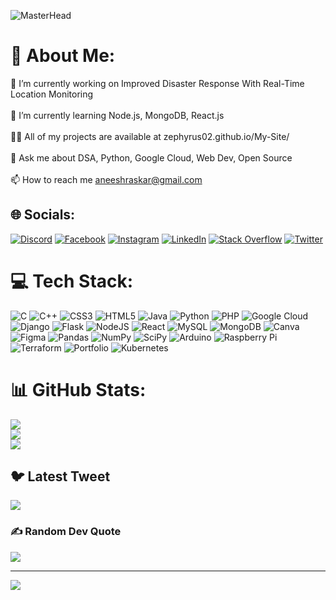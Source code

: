 ![MasterHead](https://pbs.twimg.com/profile_banners/1591167438422302720/1668359857/1080x360)

# 💫 About Me:
🔭 I’m currently working on Improved Disaster Response With Real-Time Location Monitoring<br><br>🌱 I’m currently learning Node.js, MongoDB, React.js<br><br>👨‍💻 All of my projects are available at zephyrus02.github.io/My-Site/<br><br>💬 Ask me about DSA, Python, Google Cloud, Web Dev, Open Source<br><br>📫 How to reach me aneeshraskar@gmail.com


## 🌐 Socials:
[![Discord](https://img.shields.io/badge/Discord-%237289DA.svg?logo=discord&logoColor=white)](https://discord.gg/Zephyrus_02#5406) [![Facebook](https://img.shields.io/badge/Facebook-%231877F2.svg?logo=Facebook&logoColor=white)](https://facebook.com/aneesh.raskar.52) [![Instagram](https://img.shields.io/badge/Instagram-%23E4405F.svg?logo=Instagram&logoColor=white)](https://instagram.com/@_.aneesh_raskar._) [![LinkedIn](https://img.shields.io/badge/LinkedIn-%230077B5.svg?logo=linkedin&logoColor=white)](https://linkedin.com/in/aneesh-raskar-8ab10b205) [![Stack Overflow](https://img.shields.io/badge/-Stackoverflow-FE7A16?logo=stack-overflow&logoColor=white)](https://stackoverflow.com/users/Zephyrus02) [![Twitter](https://img.shields.io/badge/Twitter-%231DA1F2.svg?logo=Twitter&logoColor=white)](https://twitter.com/@aneesh_raskar) 

# 💻 Tech Stack:
![C](https://img.shields.io/badge/c-%2300599C.svg?style=for-the-badge&logo=c&logoColor=white) ![C++](https://img.shields.io/badge/c++-%2300599C.svg?style=for-the-badge&logo=c%2B%2B&logoColor=white) ![CSS3](https://img.shields.io/badge/css3-%231572B6.svg?style=for-the-badge&logo=css3&logoColor=white) ![HTML5](https://img.shields.io/badge/html5-%23E34F26.svg?style=for-the-badge&logo=html5&logoColor=white) ![Java](https://img.shields.io/badge/java-%23ED8B00.svg?style=for-the-badge&logo=java&logoColor=white) ![Python](https://img.shields.io/badge/python-3670A0?style=for-the-badge&logo=python&logoColor=ffdd54) ![PHP](https://img.shields.io/badge/php-%23777BB4.svg?style=for-the-badge&logo=php&logoColor=white) ![Google Cloud](https://img.shields.io/badge/Google%20Cloud-%234285F4.svg?style=for-the-badge&logo=google-cloud&logoColor=white) ![Django](https://img.shields.io/badge/django-%23092E20.svg?style=for-the-badge&logo=django&logoColor=white) ![Flask](https://img.shields.io/badge/flask-%23000.svg?style=for-the-badge&logo=flask&logoColor=white) ![NodeJS](https://img.shields.io/badge/node.js-6DA55F?style=for-the-badge&logo=node.js&logoColor=white) ![React](https://img.shields.io/badge/react-%2320232a.svg?style=for-the-badge&logo=react&logoColor=%2361DAFB) ![MySQL](https://img.shields.io/badge/mysql-%2300f.svg?style=for-the-badge&logo=mysql&logoColor=white) ![MongoDB](https://img.shields.io/badge/MongoDB-%234ea94b.svg?style=for-the-badge&logo=mongodb&logoColor=white) ![Canva](https://img.shields.io/badge/Canva-%2300C4CC.svg?style=for-the-badge&logo=Canva&logoColor=white) 	![Figma](https://img.shields.io/badge/figma-%23F24E1E.svg?style=for-the-badge&logo=figma&logoColor=white) ![Pandas](https://img.shields.io/badge/pandas-%23150458.svg?style=for-the-badge&logo=pandas&logoColor=white) ![NumPy](https://img.shields.io/badge/numpy-%23013243.svg?style=for-the-badge&logo=numpy&logoColor=white) ![SciPy](https://img.shields.io/badge/SciPy-%230C55A5.svg?style=for-the-badge&logo=scipy&logoColor=%white) ![Arduino](https://img.shields.io/badge/-Arduino-00979D?style=for-the-badge&logo=Arduino&logoColor=white) ![Raspberry Pi](https://img.shields.io/badge/-RaspberryPi-C51A4A?style=for-the-badge&logo=Raspberry-Pi) ![Terraform](https://img.shields.io/badge/terraform-%235835CC.svg?style=for-the-badge&logo=terraform&logoColor=white) ![Portfolio](https://img.shields.io/badge/Portfolio-%23000000.svg?style=for-the-badge&logo=firefox&logoColor=#FF7139) ![Kubernetes](https://img.shields.io/badge/kubernetes-%23326ce5.svg?style=for-the-badge&logo=kubernetes&logoColor=white)
# 📊 GitHub Stats:
![](https://github-readme-stats.vercel.app/api?username=Zephyrus02&theme=radical&hide_border=true&include_all_commits=true&count_private=true)<br/>
![](https://github-readme-streak-stats.herokuapp.com/?user=Zephyrus02&theme=radical&hide_border=true)<br/>
![](https://github-readme-stats.vercel.app/api/top-langs/?username=Zephyrus02&theme=radical&hide_border=true&include_all_commits=true&count_private=true&layout=compact)

## 🐦 Latest Tweet
[![](https://gtce.itsvg.in/api?username=@aneesh_raskar)](https://github.com/VishwaGauravIn/github-twitter-card-embed)

### ✍️ Random Dev Quote
![](https://quotes-github-readme.vercel.app/api?type=horizontal&theme=radical)

---
[![](https://visitcount.itsvg.in/api?id=Zephyrus02&icon=0&color=6)](https://visitcount.itsvg.in)
